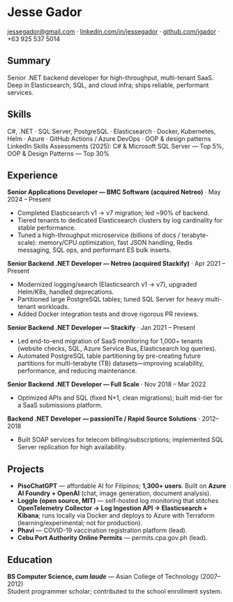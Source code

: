 # Jesse Gador
[jessegador@gmail.com](mailto:jessegador@gmail.com) · [linkedin.com/in/jessegador](https://linkedin.com/in/jessegador) · [github.com/jgador](https://github.com/jgador) · +63 925 537 5014

## Summary
Senior .NET backend developer for high-throughput, multi-tenant SaaS. Deep in Elasticsearch, SQL, and cloud infra; ships reliable, performant services.

## Skills
C#, .NET · SQL Server, PostgreSQL · Elasticsearch · Docker, Kubernetes, Helm · Azure · GitHub Actions / Azure DevOps · OOP & design patterns
LinkedIn Skills Assessments (2025): C# & Microsoft SQL Server — Top 5%, OOP & Design Patterns — Top 30%

## Experience

**Senior Applications Developer — BMC Software (acquired Netreo)** · May 2024 – Present
- Completed Elasticsearch v1 → v7 migration; led ~90% of backend.
- Tiered tenants to dedicated Elasticsearch clusters by log cardinality for stable performance.
- Tuned a high-throughput microservice (billions of docs / terabyte-scale): memory/CPU optimization, fast JSON handling, Redis messaging, SQL ops, and performant ES bulk inserts.

**Senior Backend .NET Developer — Netreo (acquired Stackify)** · Apr 2021 – Present
- Modernized logging/search (Elasticsearch v1 → v7), upgraded Helm/K8s, handled deprecations.
- Partitioned large PostgreSQL tables; tuned SQL Server for heavy multi-tenant workloads.
- Added Docker integration tests and drove rigorous PR reviews.

**Senior Backend .NET Developer — Stackify** · Jan 2021 – Present
- Led end-to-end migration of SaaS monitoring for 1,000+ tenants (website checks, SQL, Azure Service Bus, Elasticsearch log queries).
- Automated PostgreSQL table partitioning by pre-creating future partitions for multi-terabyte (TB) datasets—improving scalability, performance, and reducing maintenance.

**Senior Backend .NET Developer — Full Scale** · Nov 2018 – Mar 2022
- Optimized APIs and SQL (fixed N+1, clean migrations); built mid-tier for a SaaS submissions platform.

**Backend .NET Developer — passionITe / Rapid Source Solutions** · 2012–2018  
- Built SOAP services for telecom billing/subscriptions; implemented SQL Server replication for high availability.

## Projects
- **PisoChatGPT** — affordable AI for Filipinos; **1,300+ users**. Built on **Azure AI Foundry + OpenAI** (chat, image generation, document analysis).  
- **Loggle (open source, MIT)** — self-hosted log monitoring that stitches **OpenTelemetry Collector → Log Ingestion API → Elasticsearch + Kibana**; runs locally via Docker and deploys to Azure with Terraform (learning/experimental; not for production).  
- **Phavi** — COVID-19 vaccination registration platform (lead).  
- **Cebu Port Authority Online Permits** — permits.cpa.gov.ph (lead).

## Education
**BS Computer Science, _cum laude_** — Asian College of Technology (2007–2012)  
Student programmer scholar; contributed to the school enrollment system.
